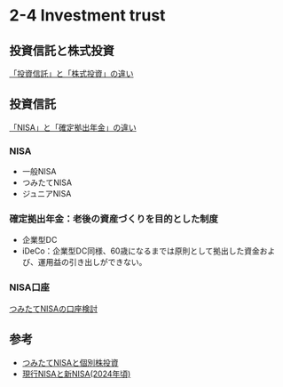 # 2-4 Investment trust
## 投資信託と株式投資
[「投資信託」と「株式投資」の違い](https://www.smbc.co.jp/kojin/special/moneyguide/asset-management/column/009/)

## 投資信託
[「NISA」と「確定拠出年金」の違い](https://zuuonline.com/archives/229403)

### NISA
* 一般NISA
* つみたてNISA
* ジュニアNISA

### 確定拠出年金：老後の資産づくりを目的とした制度
* 企業型DC
* iDeCo：企業型DC同様、60歳になるまでは原則として拠出した資金および、運用益の引き出しができない。

### NISA口座
[つみたてNISAの口座検討](https://gentosha-go.com/articles/-/37943)

## 参考
* [つみたてNISAと個別株投資](https://reserving-fund.net/2019/11/13/stock_investment/)
* [現行NISAと新NISA(2024年頃)](https://www.daiwa.jp/sodatte/lesson/s0274/)
